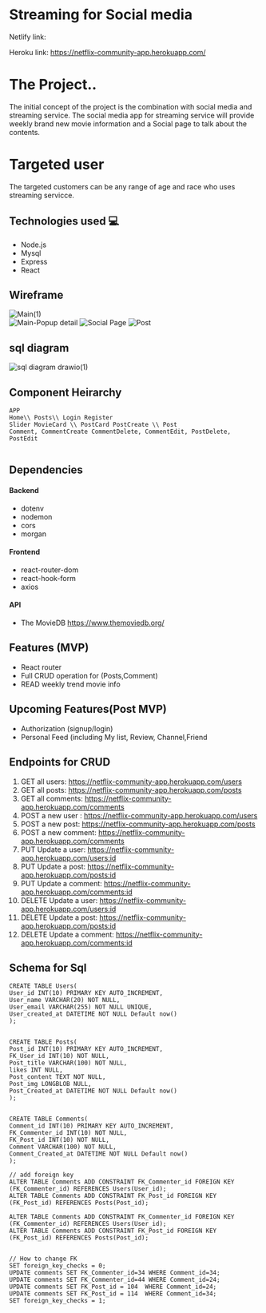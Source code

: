 #  Streaming for Social media

Netlify link: 

Heroku link: https://netflix-community-app.herokuapp.com/


# The Project..

The initial concept of the project is the combination with social media and streaming service. 
The social media app for streaming service will provide weekly brand new movie information and a Social page to talk about the contents. 

# Targeted user
 The targeted customers can be any range of age and race who uses streaming servicce.

## Technologies used :computer:
- Node.js
- Mysql
- Express
- React
  
## Wireframe
![Main(1)](https://user-images.githubusercontent.com/97911806/165415908-55cc9a58-88f8-4e4d-91d9-7c9d31fae1f4.png)
<br />
![Main-Popup detail](https://user-images.githubusercontent.com/97911806/165415923-adbaf9c7-425e-4c61-a992-c5220267c67b.png)
![Social Page](https://user-images.githubusercontent.com/97911806/165415964-fd837b0e-da0f-4a8c-95b6-084be55781ae.png)
![Post](https://user-images.githubusercontent.com/97911806/165415976-a3cb84da-44b0-45c9-b11b-c7e0db6fcda1.png)

## sql diagram 

![sql diagram drawio(1)](https://user-images.githubusercontent.com/97911806/165426252-82ae594f-f35b-43d1-b0d6-14a6186b288f.png)


## Component Heirarchy

```
APP        
Home\\ Posts\\ Login Register
Slider MovieCard \\ PostCard PostCreate \\ Post
Comment, CommentCreate CommentDelete, CommentEdit, PostDelete, PostEdit


```


## Dependencies
#### Backend
- dotenv
- nodemon
- cors
- morgan
#### Frontend
 - react-router-dom
 - react-hook-form
 - axios
#### API 
- The MovieDB
https://www.themoviedb.org/

## Features (MVP)
- React router
- Full CRUD operation for (Posts,Comment)
- READ weekly trend movie info

## Upcoming Features(Post MVP)
- Authorization (signup/login)
- Personal Feed (including My list, Review, Channel,Friend 

## Endpoints for CRUD
1. GET  all users: https://netflix-community-app.herokuapp.com/users
2. GET  all posts: https://netflix-community-app.herokuapp.com/posts
3. GET  all comments: https://netflix-community-app.herokuapp.com/comments
4. POST a new user : https://netflix-community-app.herokuapp.com/users
5. POST a new post: https://netflix-community-app.herokuapp.com/posts
6. POST a new comment: https://netflix-community-app.herokuapp.com/comments
7. PUT  Update a user: https://netflix-community-app.herokuapp.com/users:id
8. PUT  Update a post: https://netflix-community-app.herokuapp.com/posts:id
9. PUT  Update a comment: https://netflix-community-app.herokuapp.com/comments:id
10. DELETE  Update a user: https://netflix-community-app.herokuapp.com/users:id
11. DELETE  Update a post: https://netflix-community-app.herokuapp.com/posts:id
12. DELETE  Update a comment: https://netflix-community-app.herokuapp.com/comments:id


## Schema for Sql
```
CREATE TABLE Users(
User_id INT(10) PRIMARY KEY AUTO_INCREMENT,
User_name VARCHAR(20) NOT NULL, 
User_email VARCHAR(255) NOT NULL UNIQUE,
User_created_at DATETIME NOT NULL Default now()
);


CREATE TABLE Posts(
Post_id INT(10) PRIMARY KEY AUTO_INCREMENT,
FK_User_id INT(10) NOT NULL,
Post_title VARCHAR(100) NOT NULL,
likes INT NULL,
Post_content TEXT NOT NULL,
Post_img LONGBLOB NULL,
Post_Created_at DATETIME NOT NULL Default now()
);


CREATE TABLE Comments(
Comment_id INT(10) PRIMARY KEY AUTO_INCREMENT, 
FK_Commenter_id INT(10) NOT NULL,
FK_Post_id INT(10) NOT NULL,
Comment VARCHAR(100) NOT NULL,
Comment_Created_at DATETIME NOT NULL Default now()
);

// add foreign key
ALTER TABLE Comments ADD CONSTRAINT FK_Commenter_id FOREIGN KEY (FK_Commenter_id) REFERENCES Users(User_id);
ALTER TABLE Comments ADD CONSTRAINT FK_Post_id FOREIGN KEY (FK_Post_id) REFERENCES Posts(Post_id);

ALTER TABLE Comments ADD CONSTRAINT FK_Commenter_id FOREIGN KEY (FK_Commenter_id) REFERENCES Users(User_id);
ALTER TABLE Comments ADD CONSTRAINT FK_Post_id FOREIGN KEY (FK_Post_id) REFERENCES Posts(Post_id);


// How to change FK 
SET foreign_key_checks = 0;
UPDATE comments SET FK_Commenter_id=34 WHERE Comment_id=34;
UPDATE comments SET FK_Commenter_id=44 WHERE Comment_id=24;
UPDATE comments SET FK_Post_id = 104  WHERE Comment_id=24;
UPDATE comments SET FK_Post_id = 114  WHERE Comment_id=34;
SET foreign_key_checks = 1;

```
